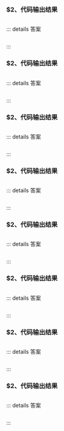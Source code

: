 ### $2、代码输出结果

```js

```

::: details 答案

```text

```

:::

### $2、代码输出结果

```js

```

::: details 答案

```text

```

:::

### $2、代码输出结果

```js

```

::: details 答案

```text

```

:::

### $2、代码输出结果

```js

```

::: details 答案

```text

```

:::

### $2、代码输出结果

```js

```

::: details 答案

```text

```

:::

### $2、代码输出结果

```js

```

::: details 答案

```text

```

:::

### $2、代码输出结果

```js

```

::: details 答案

```text

```

:::

### $2、代码输出结果

```js

```

::: details 答案

```text

```

:::
